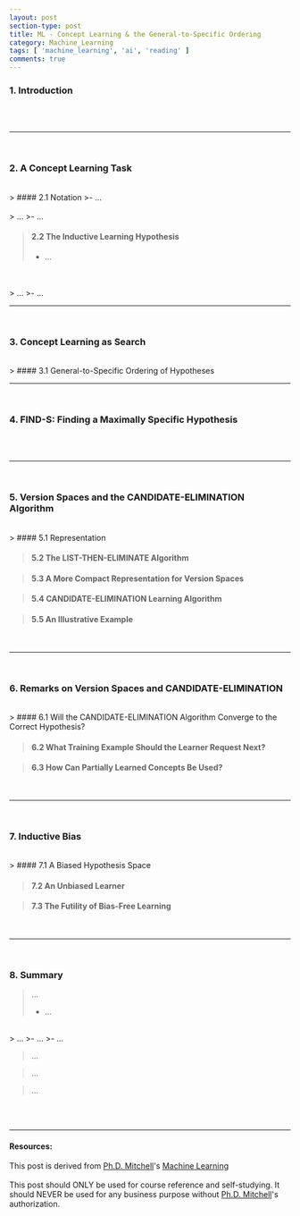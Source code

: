 ```yaml
---
layout: post
section-type: post
title: ML - Concept Learning & the General-to-Specific Ordering
category: Machine_Learning
tags: [ 'machine_learning', 'ai', 'reading' ]
comments: true
---
```


<head>
<script src='https://cdnjs.cloudflare.com/ajax/libs/mathjax/2.7.5/latest.js?config=TeX-MML-AM_CHTML' async></script>
<script type="text/javascript" src="http://www.hostmath.com/Math/MathJax.js?config=OK"></script>
</head>

### 1. Introduction
<br>


<br>
<hr>
<br>

### 2. A Concept Learning Task
<br>
> #### 2.1 Notation
>- ...
<br>
<br>
> ...
>- ...

> #### 2.2 The Inductive Learning Hypothesis
>- ...
<br>
<br>
> ...
>- ...

<br>
<hr>
<br>

### 3. Concept Learning as Search
<br>
> #### 3.1 General-to-Specific Ordering of Hypotheses

<br>
<hr>
<br>

### 4. FIND-S: Finding a Maximally Specific Hypothesis
<br>


<br>
<hr>
<br>

### 5. Version Spaces and the CANDIDATE-ELIMINATION Algorithm
<br>
> #### 5.1 Representation

> #### 5.2 The LIST-THEN-ELIMINATE Algorithm

> #### 5.3 A More Compact Representation for Version Spaces

> #### 5.4 CANDIDATE-ELIMINATION Learning Algorithm

> #### 5.5 An Illustrative Example

<br>
<hr>
<br>

### 6. Remarks on Version Spaces and CANDIDATE-ELIMINATION
<br>
> #### 6.1 Will the CANDIDATE-ELIMINATION Algorithm Converge to the Correct Hypothesis?

> #### 6.2 What Training Example Should the Learner Request Next?

> #### 6.3 How Can Partially Learned Concepts Be Used?

<br>
<hr>
<br>

### 7. Inductive Bias
<br>
> #### 7.1 A Biased Hypothesis Space

> #### 7.2 An Unbiased Learner

> #### 7.3 The Futility of Bias-Free Learning

<br>
<hr>
<br>

### 8. Summary
> ...
>- ...
<br>
> ...
>- ...
>- ...

> ...

> ...

> ...













<br>

<br>

<hr>

#### Resources:
This post is derived from [Ph.D. Mitchell](http://www.cs.cmu.edu/~tom//)'s [Machine Learning](https://www.amazon.com/Machine-Learning-Tom-M-Mitchell/dp/0070428077)
<br><br>
This post should ONLY be used for course reference and self-studying. It should NEVER be used for any business purpose without [Ph.D. Mitchell](http://www.cs.cmu.edu/~tom//)'s authorization.
<br>
